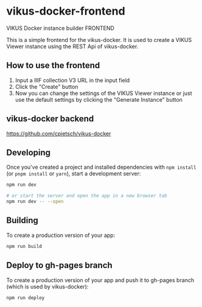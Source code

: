 # vikus-docker-frontend
VIKUS Docker instance builder FRONTEND

This is a simple frontend for the vikus-docker. It is used to create a VIKUS Viewer instance using the REST Api of vikus-docker.

## How to use the frontend
1. Input a IIIF collection V3 URL in the input field
2. Click the "Create" button
3. Now you can change the settings of the VIKUS Viewer instance or just use the default settings by clicking the "Generate Instance" button

## vikus-docker backend
https://github.com/cpietsch/vikus-docker


## Developing

Once you've created a project and installed dependencies with `npm install` (or `pnpm install` or `yarn`), start a development server:

```bash
npm run dev

# or start the server and open the app in a new browser tab
npm run dev -- --open
```

## Building

To create a production version of your app:

```bash
npm run build
```

## Deploy to gh-pages branch

To create a production version of your app and push it to gh-pages branch (which is used by vikus-docker):

```bash
npm run deploy
```
